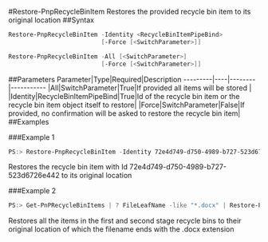 #Restore-PnpRecycleBinItem
Restores the provided recycle bin item to its original location
##Syntax
```powershell
Restore-PnpRecycleBinItem -Identity <RecycleBinItemPipeBind>
                          [-Force [<SwitchParameter>]]
```


```powershell
Restore-PnpRecycleBinItem -All [<SwitchParameter>]
                          [-Force [<SwitchParameter>]]
```


##Parameters
Parameter|Type|Required|Description
---------|----|--------|-----------
|All|SwitchParameter|True|If provided all items will be stored |
|Identity|RecycleBinItemPipeBind|True|Id of the recycle bin item or the recycle bin item object itself to restore|
|Force|SwitchParameter|False|If provided, no confirmation will be asked to restore the recycle bin item|
##Examples

###Example 1
```powershell
PS:> Restore-PnpRecycleBinItem -Identity 72e4d749-d750-4989-b727-523d6726e442
```
Restores the recycle bin item with Id 72e4d749-d750-4989-b727-523d6726e442 to its original location

###Example 2
```powershell
PS:> Get-PnPRecycleBinItems | ? FileLeafName -like "*.docx" | Restore-PnpRecycleBinItem
```
Restores all the items in the first and second stage recycle bins to their original location of which the filename ends with the .docx extension

